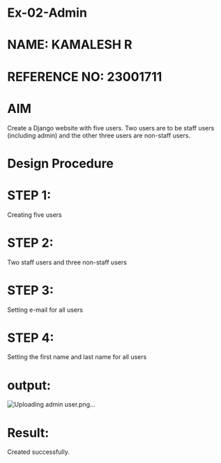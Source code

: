# Ex-02-Admin
# NAME: KAMALESH R
# REFERENCE NO: 23001711
# AIM
Create a Django website with five users. Two users are to be staff users (including admin) and the other three users are non-staff users.



# Design Procedure
# STEP 1:
 Creating five users

# STEP 2: 
 Two staff users and three non-staff users

# STEP 3: 
 Setting e-mail for all users

# STEP 4: 
 Setting the first name and last name for all users

# output:
![Uploading admin user.png…]()
# Result:
Created successfully.
